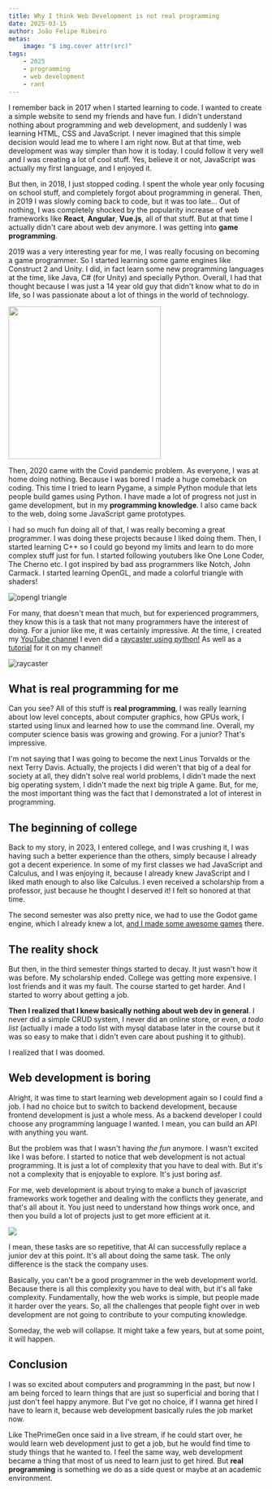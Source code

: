 ```yaml
---
title: Why I think Web Development is not real programming
date: 2025-03-15
author: João Felipe Ribeiro
metas:
    image: "$ img.cover attr(src)"
tags:
    - 2025
    - programming
    - web development
    - rant
---
```

I remember back in 2017 when I started learning to code. I wanted to create a simple website to send my friends and have fun. I didn't understand nothing about programming and web development, and suddenly I was learning HTML, CSS and JavaScript. I never imagined that this simple decision would lead me to where I am right now. But at that time, web development was way simpler than how it is today. I could follow it very well and I was creating a lot of cool stuff. Yes, believe it or not, JavaScript was actually my first language, and I enjoyed it.

<!-- more -->

But then, in 2018, I just stopped coding. I spent the whole year only focusing on school stuff, and completely forgot about programming in general. Then, in 2019 I was slowly coming back to code, but it was too late... Out of nothing, I was completely shocked by the popularity increase of web frameworks like **React**, **Angular**, **Vue.js**, all of that stuff. But at that time I actually didn't care about web dev anymore. I was getting into **game programming**.

2019 was a very interesting year for me, I was really focusing on becoming a game programmer. So I started learning some game engines like Construct 2 and Unity. I did, in fact learn some new programming languages at the time, like Java, C# (for Unity) and specially Python. Overall, I had that thought because I was just a 14 year old guy that didn't know what to do in life, so I was passionate about a lot of things in the world of technology.

<img src="https://upload.wikimedia.org/wikipedia/commons/c/c4/Unity_2021.svg" width="300">

Then, 2020 came with the Covid pandemic problem. As everyone, I was at home doing nothing. Because I was bored I made a huge comeback on coding. This time I tried to learn Pygame, a simple Python module that lets people build games using Python. I have made a lot of progress not just in game development, but in my **programming knowledge**. I also came back to the web, doing some JavaScript game prototypes.

I had so much fun doing all of that, I was really becoming a great programmer. I was doing these projects because I liked doing them. Then, I started learning C++ so I could go beyond my limits and learn to do more complex stuff just for fun. I started following youtubers like One Lone Coder, The Cherno etc. I got inspired by bad ass programmers like Notch, John Carmack. I started learning OpenGL, and made a colorful triangle with shaders! 

![opengl triangle](https://learnopengl.com/img/getting-started/shaders3.png)

For many, that doesn't mean that much, but for experienced programmers, they know this is a task that not many programmers have the interest of doing. For a junior like me, it was certainly impressive. At the time, I created my [YouTube channel](https://www.youtube.com/@pythonista_333) I even did a [raycaster using python!](https://github.com/Magoninho/raycasting-python) As well as a [tutorial](https://youtu.be/E18bSJezaUE) for it on my channel!

![raycaster](https://github.com/Magoninho/raycasting-python/raw/master/demo2.gif)

## What is real programming for me
Can you see? All of this stuff is **real programming**, I was really learning about low level concepts, about computer graphics, how GPUs work, I started using linux and learned how to use the command line. Overall, my computer science basis was growing and growing. For a junior? That's impressive.

I'm not saying that I was going to become the next Linus Torvalds or the next Terry Davis. Actually, the projects I did weren't that big of a deal for society at all, they didn't solve real world problems, I didn't made the next big operating system, I didn't made the next big triple A game. But, for me, the most important thing was the fact that I demonstrated a lot of interest in programming.

## The beginning of college
Back to my story, in 2023, I entered college, and I was crushing it, I was having such a better experience than the others, simply because I already got a decent experience. In some of my first classes we had JavaScript and Calculus, and I was enjoying it, because I already knew JavaScript and I liked math enough to also like Calculus. I even received a scholarship from a professor, just because he thought I deserved it! I felt so honored at that time.

The second semester was also pretty nice, we had to use the Godot game engine, which I already knew a lot, [and I made some awesome games](https://lapadagames.itch.io) there.

## The reality shock
But then, in the third semester things started to decay. It just wasn't how it was before. My scholarship ended. College was getting more expensive. I lost friends and it was my fault. The course started to get harder. And I started to worry about getting a job.

**Then I realized that I knew basically nothing about web dev in general**. I never did a simple CRUD system, I never did an online store, or even, *a todo list* (actually i made a todo list with mysql database later in the course but it was so easy to make that i didn't even care about pushing it to github).

I realized that I was doomed.

## Web development is boring
Alright, it was time to start learning web development again so I could find a job. I had no choice but to switch to backend development, because frontend development is just a whole mess. As a backend developer I could choose any programming language I wanted. I mean, you can build an API with anything you want.

But the problem was that I wasn't having *the fun* anymore. I wasn't excited like I was before. I started to notice that web development is not actual programming. It is just a lot of complexity that you have to deal with. But it's not a complexity that is enjoyable to explore. It's just boring asf.

For me, web development is about trying to make a bunch of javascript frameworks work together and dealing with the conflicts they generate, and that's all about it. You just need to understand how things work once, and then you build a lot of projects just to get more efficient at it.

<img src="https://img.devrant.com/devrant/rant/r_1472311_YE9ME.jpg" class="cover">

I mean, these tasks are so repetitive, that AI can successfully replace a junior dev at this point. It's all about doing the same task. The only difference is the stack the company uses.

Basically, you can't be a good programmer in the web development world. Because there is all this complexity you have to deal with, but it's all fake complexity. Fundamentally, how the web works is simple, but people made it harder over the years. So, all the challenges that people fight over in web development are not going to contribute to your computing knowledge.

Someday, the web will collapse. It might take a few years, but at some point, it will happen.

## Conclusion
I was so excited about computers and programming in the past, but now I am being forced to learn things that are just so superficial and boring that I just don't feel happy anymore. But I've got no choice, if I wanna get hired I have to learn it, because web development basically rules the job market now.

Like ThePrimeGen once said in a live stream, if he could start over, he would learn web development just to get a job, but he would find time to study things that he wanted to. I feel the same way, web development became a thing that most of us need to learn just to get hired. But **real programming** is something we do as a side quest or maybe at an academic environment.